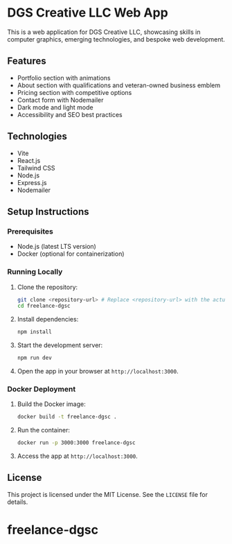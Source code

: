 # DGS Creative LLC Web App

This is a web application for DGS Creative LLC, showcasing skills in computer graphics, emerging technologies, and bespoke web development.

## Features
- Portfolio section with animations
- About section with qualifications and veteran-owned business emblem
- Pricing section with competitive options
- Contact form with Nodemailer
- Dark mode and light mode
- Accessibility and SEO best practices

## Technologies
- Vite
- React.js
- Tailwind CSS
- Node.js
- Express.js
- Nodemailer

## Setup Instructions

### Prerequisites
- Node.js (latest LTS version)
- Docker (optional for containerization)

### Running Locally
1. Clone the repository:
   ```bash
   git clone <repository-url> # Replace <repository-url> with the actual URL
   cd freelance-dgsc
   ```

2. Install dependencies:
   ```bash
   npm install
   ```

3. Start the development server:
   ```bash
   npm run dev
   ```

4. Open the app in your browser at `http://localhost:3000`.

### Docker Deployment
1. Build the Docker image:
   ```bash
   docker build -t freelance-dgsc .
   ```

2. Run the container:
   ```bash
   docker run -p 3000:3000 freelance-dgsc
   ```

3. Access the app at `http://localhost:3000`.

## License
This project is licensed under the MIT License. See the `LICENSE` file for details.
# freelance-dgsc
